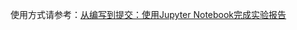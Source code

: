 使用方式请参考：[从编写到提交：使用Jupyter Notebook完成实验报告](https://hakuna.work/python/dsa/project/module/2024/03/30/preparing-your-with-jupyter-notebook.html)
